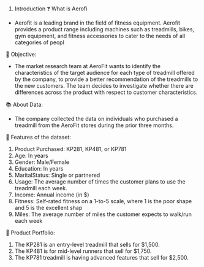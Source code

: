 1. Introduction
❓ What is Aerofi

- Aerofit is a leading brand in the field of fitness equipment. Aerofit provides a product range including machines such as treadmills, 
bikes, gym equipment, and fitness accessories to cater to the needs of all categories of peopl

🎯 Objective:

- The market research team at AeroFit wants to identify the characteristics of the target audience for each type of treadmill offered by the
company, to provide a better recommendation of the treadmills to the new customers. The team decides to investigate whether there are
differences across the product with respect to customer characteristics.

📚 About Data:

- The company collected the data on individuals who purchased a treadmill from the AeroFit stores during the prior three months.

📃 Features of the dataset:

1) Product Purchased: KP281, KP481, or KP781
2) Age: In years
3) Gender: Male/Female
4) Education: In years
5) MaritalStatus: Single or partnered
6) Usage: The average number of times the customer plans to use the treadmill each week.
7) Income: Annual income (in $)
8) Fitness: Self-rated fitness on a 1-to-5 scale, where 1 is the poor shape and 5 is the excellent shap
9) Miles: The average number of miles the customer expects to walk/run each week

📃 Product Portfolio:

1) The KP281 is an entry-level treadmill that sells for $1,500.
2) The KP481 is for mid-level runners that sell for $1,750.
3) The KP781 treadmill is having advanced features that sell for $2,500.
